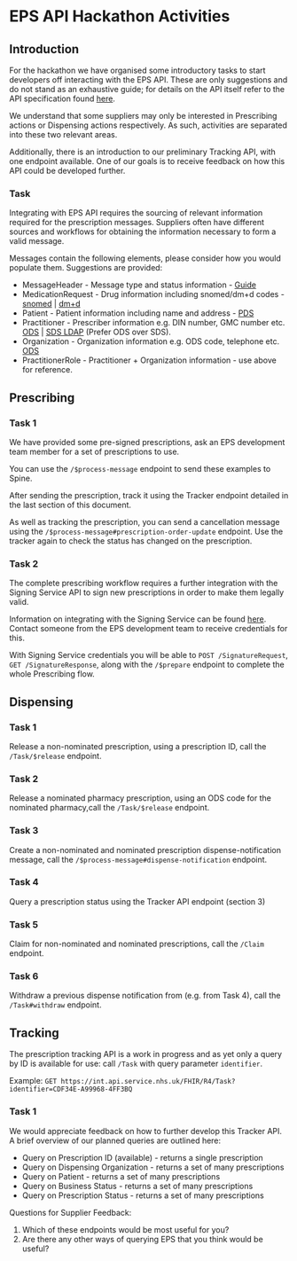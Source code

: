 # EPS API Hackathon Activities

## Introduction
For the hackathon we have organised some introductory tasks to start developers off interacting with the EPS API. These are only suggestions and do not stand as an exhaustive guide; for details on the API itself refer to the API specification found [here](https://digital.nhs.uk/developer/api-catalogue/electronic-prescription-service-fhir).

We understand that some suppliers may only be interested in Prescribing actions or Dispensing actions respectively. As such, activities are separated into these two relevant areas. 

Additionally, there is an introduction to our preliminary Tracking API, with one endpoint available. One of our goals is to receive feedback on how this API could be developed further. 

### Task
Integrating with EPS API requires the sourcing of relevant information required for the prescription messages. Suppliers often have different sources and workflows for obtaining the information necessary to form a valid message.

Messages contain the following elements, please consider how you would populate them. Suggestions are provided:

* MessageHeader - Message type and status information - [Guide](https://simplifier.net/guide/NHSDigital/NHSDigital-MessageHeader)
* MedicationRequest - Drug information including snomed/dm+d codes - [snomed](https://termbrowser.nhs.uk/?) | [dm+d](https://applications.nhsbsa.nhs.uk/DMDBrowser/DMDBrowser.do)
* Patient - Patient information including name and address - [PDS](https://digital.nhs.uk/developer/api-catalogue/personal-demographics-service-fhir) 
* Practitioner - Prescriber information e.g. DIN number, GMC number etc. [ODS](https://odsportal.digital.nhs.uk/Organisation/Search) | [SDS LDAP](https://digital.nhs.uk/developer/api-catalogue/spine-directory-service-ldap) (Prefer ODS over SDS).
* Organization - Organization information e.g. ODS code, telephone etc. [ODS](https://odsportal.digital.nhs.uk/Organisation/Search)
* PractitionerRole - Practitioner + Organization information - use above for reference.

## Prescribing
### Task 1
We have provided some pre-signed prescriptions, ask an EPS development team member for a set of prescriptions to use. 

You can use the `/$process-message` endpoint to send these examples to Spine. 

After sending the prescription, track it using the Tracker endpoint detailed in the last section of this document. 

As well as tracking the prescription, you can send a cancellation message using the `/$process-message#prescription-order-update` endpoint. Use the tracker again to check the status has changed on the prescription.

### Task 2
The complete prescribing workflow requires a further integration with the Signing Service API to sign new prescriptions in order to make them legally valid.

Information on integrating with the Signing Service can be found [here](https://digital.nhs.uk/developer/api-catalogue/signing-service). Contact someone from the EPS development team to receive credentials for this.

With Signing Service credentials you will be able to `POST /SignatureRequest`, `GET /SignatureResponse`,  along with the `/$prepare` endpoint to complete the whole Prescribing flow.

## Dispensing
### Task 1
Release a non-nominated prescription, using a prescription ID, call the `/Task/$release` endpoint.
### Task 2
Release a nominated pharmacy prescription, using an ODS code for the nominated pharmacy,call the `/Task/$release` endpoint.
### Task 3
Create a non-nominated and nominated prescription dispense-notification message, call the `/$process-message#dispense-notification` endpoint.
### Task 4
Query a prescription status using the Tracker API endpoint (section 3)
### Task 5
Claim for non-nominated and nominated prescriptions, call the `/Claim` endpoint.
### Task 6
Withdraw a previous dispense notification from (e.g. from Task 4), call the `/Task#withdraw` endpoint.

## Tracking
The prescription tracking API is a work in progress and as yet only a query by ID is available for use: call `/Task` with query parameter `identifier`.

Example: `GET https://int.api.service.nhs.uk/FHIR/R4/Task?identifier=CDF34E-A99968-4FF3BQ`

### Task 1
We would appreciate feedback on how to further develop this Tracker API. A brief overview of our planned queries are outlined here:
* Query on Prescription ID (available) - returns a single prescription
* Query on Dispensing Organization - returns a set of many prescriptions
* Query on Patient - returns a set of many prescriptions
* Query on Business Status - returns a set of many prescriptions
* Query on Prescription Status - returns a set of many prescriptions

Questions for Supplier Feedback:
1. Which of these endpoints would be most useful for you?
2. Are there any other ways of querying EPS that you think would be useful?
